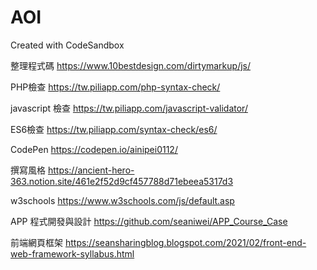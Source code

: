 # AOI
Created with CodeSandbox

整理程式碼
https://www.10bestdesign.com/dirtymarkup/js/

PHP檢查
https://tw.piliapp.com/php-syntax-check/

javascript 檢查
https://tw.piliapp.com/javascript-validator/

ES6檢查
https://tw.piliapp.com/syntax-check/es6/

CodePen
https://codepen.io/ainipei0112/

撰寫風格
https://ancient-hero-363.notion.site/461e2f52d9cf457788d71ebeea5317d3

w3schools
https://www.w3schools.com/js/default.asp

APP 程式開發與設計
https://github.com/seaniwei/APP_Course_Case

前端網頁框架
https://seansharingblog.blogspot.com/2021/02/front-end-web-framework-syllabus.html
